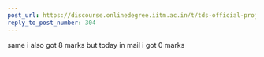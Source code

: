 ```yaml
---
post_url: https://discourse.onlinedegree.iitm.ac.in/t/tds-official-project1-discrepencies/171141/305
reply_to_post_number: 304
---
```

same i also got 8 marks but today in mail i got 0 marks